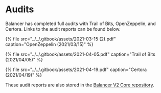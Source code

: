 # Audits

Balancer has completed full audits with Trail of Bits, OpenZeppelin, and Certora. Links to the audit reports can be found below.

{% file src="../../.gitbook/assets/2021-03-15 \(2\).pdf" caption="OpenZeppelin \(2021/03/15\)" %}

{% file src="../../.gitbook/assets/2021-04-05.pdf" caption="Trail of Bits \(2021/04/05\)" %}

{% file src="../../.gitbook/assets/2021-04-19.pdf" caption="Certora \(2021/04/19\)" %}

These audit reports are also stored in the [Balancer V2 Core repository](https://github.com/balancer-labs/balancer-core-v2/tree/master/audits).

